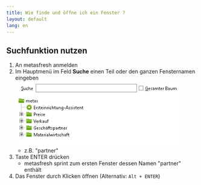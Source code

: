 ```yaml
---
title: Wie finde und öffne ich ein Fenster ?
layout: default
lang: en
---
```

## Suchfunktion nutzen
1. An metasfresh anmelden
1. Im Hauptmenü im Feld **Suche** einen Teil oder den ganzen Fensternamen eingeben ![Icon](/images/de_menu_suche.png)
	* z.B. "partner"
1. Taste ENTER drücken
	* metasfresh sprint zum ersten Fenster dessen Namen "partner" enthält
1. Das Fenster durch Klicken öffnen (Alternativ: `Alt + ENTER`)
